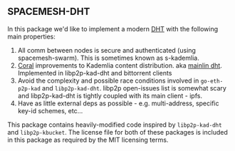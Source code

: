 ## SPACEMESH-DHT
In this package we'd like to implement a modern [DHT](https://en.wikipedia.org/wiki/Distributed_hash_table) with the following main properties:

1. All comm between nodes is secure and authenticated (using spacemesh-swarm). This is sometimes known as s-kademlia.
2. [Coral](https://en.wikipedia.org/wiki/Coral_Content_Distribution_Network) improvements to Kademlia content distribution. aka [mainlin dht](https://en.wikipedia.org/wiki/Mainline_DHT). 
Implemented in libp2p-kad-dht and bittorrent clients
3. Avoid the complexity and possible race conditions involved in `go-eth-p2p-kad` and `libp2p-kad-dht`. 
libp2p open-issues list is somewhat scary and libp2p-kad-dht is tightly coupled with its main client - ipfs.
4. Have as little external deps as possible - e.g. multi-address, specific key-id schemes, etc...

This package contains heavily-modified code inspired by `libp2p-kad-dht` and `libp2p-kbucket`. The license file for both of these packages is included in this package as required by the MIT licensing terms.

